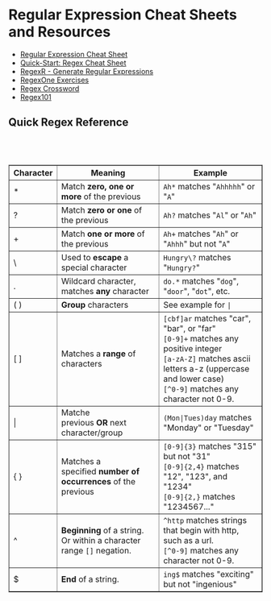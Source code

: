 # Regular Expression Cheat Sheets and Resources
- [ Regular Expression Cheat Sheet](https://web.mit.edu/hackl/www/lab/turkshop/slides/regex-cheatsheet.pdf)
- [Quick-Start: Regex Cheat Sheet](https://www.rexegg.com/regex-quickstart.html)
- [RegexR - Generate Regular Expressions](https://regexr.com)
- [RegexOne Exercises](https://regexone.com)
- [Regex Crossword](https://regexcrossword.com)
- [Regex101](https://regex101.com/)

## Quick Regex Reference

<h2>&nbsp;</h2>
<table border="1" cellspacing="0" cellpadding="8">
<tbody>
<tr>
<th>Character</th>
<th>Meaning</th>
<th>Example</th>
</tr>
<tr>
<td class="sc">*</td>
<td>Match&nbsp;<strong>zero, one or more</strong>&nbsp;of the previous</td>
<td><code>Ah*</code>&nbsp;matches "<code>Ahhhhh</code>" or "<code>A</code>"</td>
</tr>
<tr>
<td class="sc">?</td>
<td>Match&nbsp;<strong>zero or one</strong>&nbsp;of the previous</td>
<td><code>Ah?</code>&nbsp;matches "<code>Al</code>" or "<code>Ah</code>"</td>
</tr>
<tr>
<td class="sc">+</td>
<td>Match&nbsp;<strong>one or more</strong>&nbsp;of the previous</td>
<td><code>Ah+</code>&nbsp;matches "<code>Ah</code>" or "<code>Ahhh</code>" but not "<code>A</code>"</td>
</tr>
<tr>
<td class="sc">\</td>
<td>Used to&nbsp;<strong>escape</strong>&nbsp;a special character</td>
<td><code>Hungry\?</code>&nbsp;matches "<code>Hungry?</code>"</td>
</tr>
<tr>
<td class="sc">.</td>
<td>Wildcard character, matches&nbsp;<strong>any</strong>&nbsp;character</td>
<td><code>do.*</code>&nbsp;matches "<code>dog</code>", "<code>door</code>", "<code>dot</code>", etc.</td>
</tr>
<tr>
<td class="sc">( )</td>
<td><strong>Group</strong>&nbsp;characters</td>
<td>See example for&nbsp;<code>|</code></td>
</tr>
<tr>
<td class="sc">[ ]</td>
<td>Matches a&nbsp;<strong>range</strong>&nbsp;of characters</td>
<td><code>[cbf]ar</code>&nbsp;matches "car", "bar", or "far"<br /><code>[0-9]+</code>&nbsp;matches any positive integer<br /><code>[a-zA-Z]</code>&nbsp;matches ascii letters a-z (uppercase and lower case)<br /><code>[^0-9]</code>&nbsp;matches any character not 0-9.</td>
</tr>
<tr>
<td class="sc">|</td>
<td>Matche previous&nbsp;<strong>OR</strong>&nbsp;next character/group</td>
<td><code>(Mon|Tues)day</code>&nbsp;matches "Monday" or "Tuesday"</td>
</tr>
<tr>
<td class="sc">{ }</td>
<td>Matches a specified&nbsp;<strong>number of occurrences</strong>&nbsp;of the previous</td>
<td><code>[0-9]{3}</code>&nbsp;matches "315" but not "31"<br /><code>[0-9]{2,4}</code>&nbsp;matches "12", "123", and "1234"<br /><code>[0-9]{2,}</code>&nbsp;matches "1234567..."</td>
</tr>
<tr>
<td class="sc">^</td>
<td><strong>Beginning</strong>&nbsp;of a string. Or within a character range&nbsp;<code>[]</code>&nbsp;negation.</td>
<td><code>^http</code>&nbsp;matches strings that begin with http, such as a url.<br /><code>[^0-9]</code>&nbsp;matches any character not 0-9.</td>
</tr>
<tr>
<td class="sc">$</td>
<td><strong>End</strong>&nbsp;of a string.</td>
<td><code>ing$</code>&nbsp;matches "exciting" but not "ingenious"</td>
</tr>
</tbody>
</table>
<p>&nbsp;</p>
